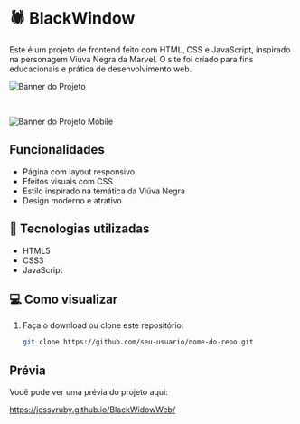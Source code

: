 # 🕷️ BlackWindow

Este é um projeto de frontend feito com HTML, CSS e JavaScript, inspirado na personagem Viúva Negra da Marvel. O site foi criado para fins educacionais e prática de desenvolvimento web.

![Banner do Projeto](https://i.imgur.com/6eJcm4s.png)

<br>

![Banner do Projeto Mobile](https://i.imgur.com/PDiA2WW.png)

## Funcionalidades

- Página com layout responsivo
- Efeitos visuais com CSS
- Estilo inspirado na temática da Viúva Negra
- Design moderno e atrativo

## 📁 Tecnologias utilizadas

- HTML5
- CSS3
- JavaScript

## 💻 Como visualizar

1. Faça o download ou clone este repositório:
   ```bash
   git clone https://github.com/seu-usuario/nome-do-repo.git


## Prévia
Você pode ver uma prévia do projeto aqui:

https://jessyruby.github.io/BlackWidowWeb/